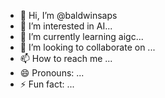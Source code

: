 - 👋 Hi, I’m @baldwinsaps
- 👀 I’m interested in AI...
- 🌱 I’m currently learning aigc...
- 💞️ I’m looking to collaborate on ...
- 📫 How to reach me ...
- 😄 Pronouns: ...
- ⚡ Fun fact: ...

<!---
baldwinsaps/baldwinsaps is a ✨ special ✨ repository because its `README.md` (this file) appears on your GitHub profile.
You can click the Preview link to take a look at your changes.
--->
